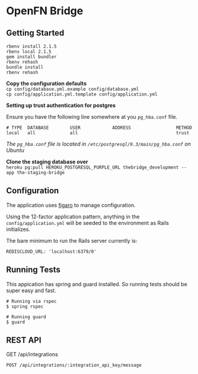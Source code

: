 OpenFN Bridge
=============

Getting Started
---------------

`rbenv install 2.1.5`  
`rbenv local 2.1.5`  
`gem install bundler`  
`rbenv rehash`  
`bundle install`  
`rbenv rehash`  

**Copy the configuration defaults**  
`cp config/database.yml.example config/database.yml`  
`cp config/application.yml.template config/application.yml`  

**Setting up trust authentication for postgres**  

Ensure you have the following line somewhere at you `pg_hba.conf` file.  
```
# TYPE  DATABASE        USER            ADDRESS                 METHOD
local   all             all                                     trust
```
  
*The `pg_hba.conf` file is located in `/etc/postgresql/9.3/main/pg_hba.conf` on Ubuntu*

**Clone the staging database over**  
`heroku pg:pull HEROKU_POSTGRESQL_PURPLE_URL thebridge_development --app the-staging-bridge`  

Configuration
-------------

The application uses [figaro](https://github.com/laserlemon/figaro) to manage
configuration.

Using the 12-factor application pattern, anything in the `config/application.yml`
will be seeded to the environment as Rails initializes.

The bare minimum to run the Rails server currently is:

    REDISCLOUD_URL: 'localhost:6379/0'

Running Tests
-------------

This appication has spring and guard installed. So running tests should be
super easy and fast.

    # Running via rspec
    $ spring rspec

    # Running guard
    $ guard

REST API
--------
    
GET /api/integrations

    POST /api/integrations/:integration_api_key/message


